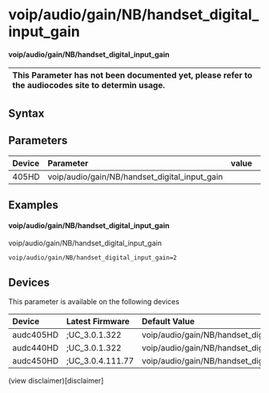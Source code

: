 ﻿---
description: voip/audio/gain/NB/handset_digital_input_gain
search: false
---

# voip/audio/gain/NB/handset_digital_input_gain

#### voip/audio/gain/NB/handset_digital_input_gain


| This Parameter has not been documented yet, please refer to the audiocodes site to determin usage.  | 
| :--- |

## Syntax

## Parameters
|Device|Parameter|value|Description|
|:---|:---|:---|:---|
| 405HD | voip/audio/gain/NB/handset_digital_input_gain |  |  |

## Examples
#### voip/audio/gain/NB/handset_digital_input_gain

voip/audio/gain/NB/handset_digital_input_gain

```
voip/audio/gain/NB/handset_digital_input_gain=2
```

## Devices
This parameter is available on the following devices

| Device | Latest Firmware | Default Value |
|:---|:---|:---|
| audc405HD | ;UC_3.0.1.322 | voip/audio/gain/NB/handset_digital_input_gain=2 
| audc440HD | ;UC_3.0.1.322 | voip/audio/gain/NB/handset_digital_input_gain=7 
| audc450HD | ;UC_3.0.4.111.77 | voip/audio/gain/NB/handset_digital_input_gain=7 

(view disclaimer)[disclaimer]
